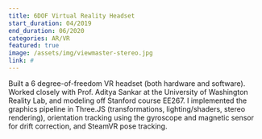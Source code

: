 ```yaml
---
title: 6DOF Virtual Reality Headset
start_duration: 04/2019
end_duration: 06/2020
categories: AR/VR
featured: true
image: /assets/img/viewmaster-stereo.jpg
link: #
---
```

Built a 6 degree-of-freedom VR headset (both hardware and software). Worked closely with Prof. Aditya Sankar at the University of Washington Reality Lab, and modeling off Stanford course EE267. I implemented the graphics pipeline in Three.JS (transformations, lighting/shaders, stereo rendering), orientation tracking using the gyroscope and magnetic sensor for drift correction, and SteamVR pose tracking.